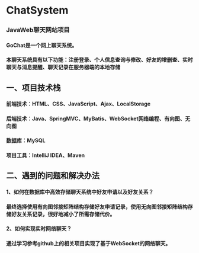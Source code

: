 # ChatSystem
### JavaWeb聊天网站项目
#### GoChat是一个网上聊天系统。
#### 本聊天系统具有以下功能：注册登录、个人信息查询与修改、好友的增删查、实时聊天与消息提醒、聊天记录在服务器端的本地存储
## 一、项目技术栈
#### 前端技术：HTML、CSS、JavaScript、Ajax、LocalStorage
#### 后端技术：Java、SpringMVC、MyBatis、WebSocket网络编程、有向图、无向图
#### 数据库：MySQL
#### 项目工具：IntelliJ IDEA、Maven
## 二、遇到的问题和解决办法
#### 1、如何在数据库中高效存储聊天系统中好友申请以及好友关系？
#### 最终选择使用有向图邻接矩阵结构存储好友申请记录，使用无向图邻接矩阵结构存储好友关系记录，很好地减小了所需存储代价。
#### 2、如何实现实时网络聊天？
#### 通过学习参考github上的相关项目实现了基于WebSocket的网络聊天。
